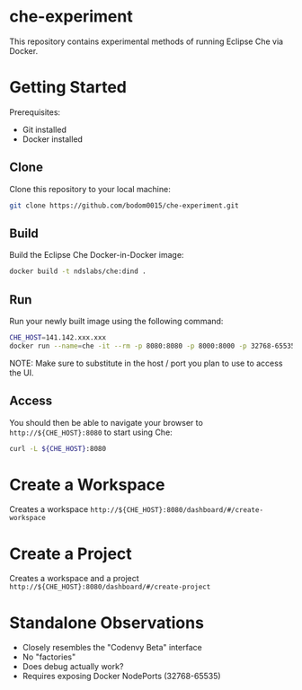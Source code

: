 # che-experiment
This repository contains experimental methods of running Eclipse Che via Docker.

# Getting Started
Prerequisites:
* Git installed
* Docker installed

## Clone
Clone this repository to your local machine:
```bash
git clone https://github.com/bodom0015/che-experiment.git
```

## Build
Build the Eclipse Che Docker-in-Docker image:
```bash
docker build -t ndslabs/che:dind .
```

## Run
Run your newly built image using the following command:
```bash
CHE_HOST=141.142.xxx.xxx
docker run --name=che -it --rm -p 8080:8080 -p 8000:8000 -p 32768-65535:32768-65535 --privileged -e CHE_HOST=${CHE_HOST} ndslabs/che:dind
```

NOTE: Make sure to substitute in the host / port you plan to use to access the UI.

## Access
You should then be able to navigate your browser to `http://${CHE_HOST}:8080` to start using Che:
```bash
curl -L ${CHE_HOST}:8080
```

# Create a Workspace
Creates a workspace
`http://${CHE_HOST}:8080/dashboard/#/create-workspace`

# Create a Project
Creates a workspace and a project
`http://${CHE_HOST}:8080/dashboard/#/create-project`

# Standalone Observations
* Closely resembles the "Codenvy Beta" interface
* No "factories"
* Does debug actually work?
* Requires exposing Docker NodePorts (32768-65535)
